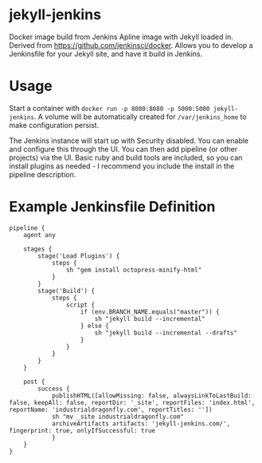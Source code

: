 # jekyll-jenkins
Docker image build from Jenkins Apline image with Jekyll loaded in. Derived from https://github.com/jenkinsci/docker.
Allows you to develop a Jenkinsfile for your Jekyll site, and have it build in Jenkins.

# Usage
Start a container with `docker run -p 8080:8080 -p 5000:5000 jekyll-jenkins`. 
A volume will be automatically created for `/var/jenkins_home` to make configuration persist.

The Jenkins instance will start up with Security disabled. You can enable and configure this through the UI.
You can then add pipeline (or other projects) via the UI. Basic ruby and build tools are included, so you can install plugins as needed - I recommend you include the install in the pipeline description.

# Example Jenkinsfile Definition
```
pipeline {
    agent any

    stages {
        stage('Load Plugins') {
            steps {
                sh "gem install octopress-minify-html"
            }
        }
        stage('Build') {
            steps {
                script {
                    if (env.BRANCH_NAME.equals("master")) {
                        sh "jekyll build --incremental"
                    } else {
                        sh "jekyll build --incremental --drafts"
                    }
                }
            }
        }
    }

    post {
        success {
            publishHTML([allowMissing: false, alwaysLinkToLastBuild: false, keepAll: false, reportDir: '_site', reportFiles: 'index.html', reportName: 'industrialdragonfly.com', reportTitles: ''])
            sh "mv _site industrialdragonfly.com"
            archiveArtifacts artifacts: 'jekyll-jenkins.com/', fingerprint: true, onlyIfSuccessful: true
            }
    }
}
```
